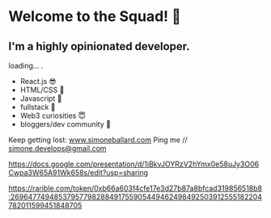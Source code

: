 # Welcome to the Squad! 🐲
## I'm a highly opinionated developer.

loading... .

+ React.js 😎
+ HTML/CSS 🥳 
+ Javascript 🥺
+ fullstack 🤠
+ Web3 curiosities 😇
+ bloggers/dev community 🥸

Keep getting lost: www.simoneballard.com
Ping me // simone.develops@gmail.com

https://docs.google.com/presentation/d/1iBkvJOYRzV2hYmx0e58uJy3O06Cwpa3W65A91Wk658s/edit?usp=sharing

https://rarible.com/token/0xb66a603f4cfe17e3d27b87a8bfcad319856518b8:26964774948537957798288491755905449462498492503912555182204782011599451848705

